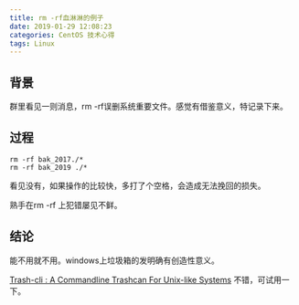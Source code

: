 ```yaml
---
title: rm -rf血淋淋的例子
date: 2019-01-29 12:08:23
categories: CentOS 技术心得
tags: Linux
---
```


## 背景
群里看见一则消息，rm -rf误删系统重要文件。感觉有借鉴意义，特记录下来。

## 过程
```
rm -rf bak_2017./*
rm -rf bak_2019 ./*
```

看见没有，如果操作的比较快，多打了个空格，会造成无法挽回的损失。

熟手在rm -rf 上犯错屡见不鲜。

## 结论

能不用就不用。windows上垃圾箱的发明确有创造性意义。

[Trash-cli : A Commandline Trashcan For Unix-like Systems](https://www.ostechnix.com/trash-cli-command-line-trashcan-unix-like-systems/) 不错，可试用一下。

